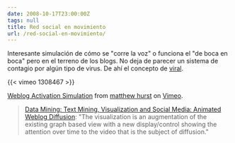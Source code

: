 ```yaml
---
date: 2008-10-17T23:00:00Z
tags: null
title: Red social en movimiento
url: /red-social-en-movimiento/
---
```


Interesante simulación de cómo se "corre la voz" o funciona el "de boca en boca" pero en el terreno de los blogs. No deja de parecer un sistema de contagio por algún tipo de virus. De ahí el concepto de <a href="http://es.wikipedia.org/wiki/Marketing_viral">viral</a>.{{< vimeo 1308467 >}}<a href="http://vimeo.com/1308467?pg=embed&amp;sec=1308467">Weblog Activation Simulation</a> from <a href="http://vimeo.com/user592369?pg=embed&amp;sec=1308467">matthew hurst</a> on <a href="http://vimeo.com/?pg=embed&amp;sec=1308467">Vimeo</a>.<blockquote><a href="http://datamining.typepad.com/data_mining/2008/10/animated-weblog-diffusion.html">Data Mining: Text Mining, Visualization and Social Media: Animated Weblog Diffusion</a>: "The visualization is an augmentation of the existing graph based view with a new display/control showing the attention over time to the video that is the subject of diffusion."</blockquote>